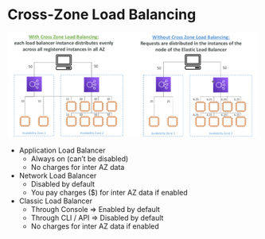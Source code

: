 # Cross-Zone Load Balancing

![CrossZoneLoadBalancing](images/CrossZoneLoadBalancing.png)

* Application Load Balancer
  * Always on (can’t be disabled)
  * No charges for inter AZ data
* Network Load Balancer
  * Disabled by default
  * You pay charges ($) for inter AZ data if enabled
* Classic Load Balancer
  * Through Console => Enabled by default
  * Through CLI / API => Disabled by default
  * No charges for inter AZ data if enabled
